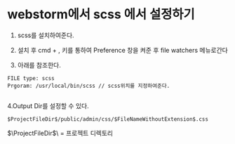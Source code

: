 # webstorm에서 scss 에서 설정하기

1. scss를 설치하여준다.

2. 설치 후 cmd + , 키를 통하여 Preference 창을 켜준 후 file watchers 메뉴로간다

3. 아래를 참조한다.

```
FILE type: scss
Prgoram: /usr/local/bin/scss // scss위치를 지정하여준다.


```

4.Output Dir를 설정할 수 있다.

```
$ProjectFileDir$/public/admin/css/$FileNameWithoutExtension$.css

```
\$\ProjectFileDir\$\ = 프로젝트 디렉토리
